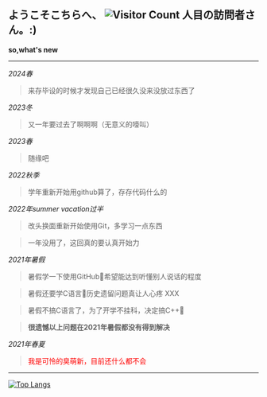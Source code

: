 ## ようこそこちらへ、 ![Visitor Count](https://profile-counter.glitch.me/Master000Munetani/count.svg) 人目の訪問者さん。:)




**so,what's new**

---------------------------------------------
*2024春*

>来存毕设的时候才发现自己已经很久没来没放过东西了

*2023冬*

>又一年要过去了啊啊啊（无意义的嚎叫）

*2023春*

>随缘吧

*2022秋季*
>学年重新开始用github算了，存存代码什么的

*2022年summer vacation过半*
>改头换面重新开始使用Git，多学习一点东西

>一年没用了，这回真的要认真开始力

*2021年暑假*
>暑假学一下使用GitHub🥲希望能达到听懂别人说话的程度

>暑假还要学C语言🥲历史遗留问题真让人心疼 XXX

>暑假不搞C语言了，为了开学不挂科，决定搞C++🥺

>**很遗憾以上问题在2021年暑假都没有得到解决**

*2021年春夏*
><font color=red> 我是可怜的臭萌新，目前还什么都不会</font>
---------------------------------------------







[![Top Langs](https://github-readme-stats.vercel.app/api/top-langs/?username=Master000Munetani&layout=compact)](https://github.com/anuraghazra/github-readme-stats)
